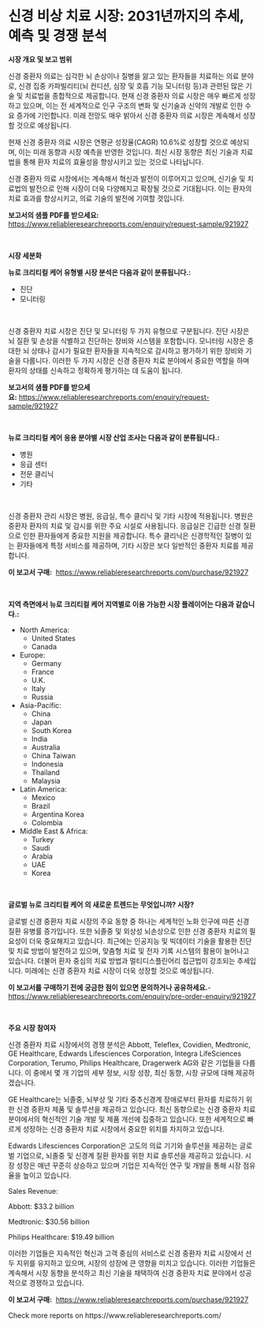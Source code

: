 <p><h1>신경 비상 치료 시장: 2031년까지의 추세, 예측 및 경쟁 분석</h1></p><p><strong>시장 개요 및 보고 범위</strong></p>
<p><p>신경 중환자 의료는 심각한 뇌 손상이나 질병을 앓고 있는 환자들을 치료하는 의료 분야로, 신경 집중 카파빌리티(뇌 컨디션, 심장 및 호흡 기능 모니터링 등)과 관련된 많은 기술 및 치료법을 종합적으로 제공합니다. 현재 신경 중환자 의료 시장은 매우 빠르게 성장하고 있으며, 이는 전 세계적으로 인구 구조의 변화 및 신기술과 신약의 개발로 인한 수요 증가에 기인합니다. 미래 전망도 매우 밝아서 신경 중환자 의료 시장은 계속해서 성장할 것으로 예상됩니다.</p><p>현재 신경 중환자 의료 시장은 연평균 성장율(CAGR) 10.6%로 성장할 것으로 예상되며, 이는 미래 동향과 시장 예측을 반영한 것입니다. 최신 시장 동향은 최신 기술과 치료법을 통해 환자 치료의 효율성을 향상시키고 있는 것으로 나타납니다.</p><p>신경 중환자 의료 시장에서는 계속해서 혁신과 발전이 이루어지고 있으며, 신기술 및 치료법의 발전으로 인해 시장이 더욱 다양해지고 확장될 것으로 기대됩니다. 이는 환자의 치료 효과를 향상시키고, 의료 기술의 발전에 기여할 것입니다.</p></p>
<p><strong>보고서의 샘플 PDF를 받으세요:</strong> <a href="https://www.reliableresearchreports.com/enquiry/request-sample/921927">https://www.reliableresearchreports.com/enquiry/request-sample/921927</a></p>
<p>&nbsp;</p>
<p><strong>시장 세분화</strong></p>
<p><strong>뉴로 크리티컬 케어 유형별 시장 분석은 다음과 같이 분류됩니다.:</strong></p>
<p><ul><li>진단</li><li>모니터링</li></ul></p>
<p>&nbsp;</p>
<p><p>신경 중환자 치료 시장은 진단 및 모니터링 두 가지 유형으로 구분됩니다. 진단 시장은 뇌 질환 및 손상을 식별하고 진단하는 장비와 시스템을 포함합니다. 모니터링 시장은 중대한 뇌 상태나 감시가 필요한 환자들을 지속적으로 감시하고 평가하기 위한 장비와 기술을 다룹니다. 이러한 두 가지 시장은 신경 중환자 치료 분야에서 중요한 역할을 하며 환자의 상태를 신속하고 정확하게 평가하는 데 도움이 됩니다.</p></p>
<p><strong>보고서의 샘플 PDF를 받으세요:</strong>&nbsp;<a href="https://www.reliableresearchreports.com/enquiry/request-sample/921927">https://www.reliableresearchreports.com/enquiry/request-sample/921927</a></p>
<p>&nbsp;</p>
<p><strong> 뉴로 크리티컬 케어 응용 분야별 시장 산업 조사는 다음과 같이 분류됩니다.:</strong></p>
<p><ul><li>병원</li><li>응급 센터</li><li>전문 클리닉</li><li>기타</li></ul></p>
<p>&nbsp;</p>
<p><p>신경 중환자 관리 시장은 병원, 응급실, 특수 클리닉 및 기타 시장에 적용됩니다. 병원은 중환자 환자의 치료 및 감시를 위한 주요 시설로 사용됩니다. 응급실은 긴급한 신경 질환으로 인한 환자들에게 중요한 지원을 제공합니다. 특수 클리닉은 신경학적인 질병이 있는 환자들에게 특정 서비스를 제공하며, 기타 시장은 보다 일반적인 중환자 치료를 제공합니다.</p></p>
<p><strong>이 보고서 구매:</strong>&nbsp; <a href="https://www.reliableresearchreports.com/purchase/921927">https://www.reliableresearchreports.com/purchase/921927</a></p>
<p>&nbsp;</p>
<p><strong>지역 측면에서 뉴로 크리티컬 케어 지역별로 이용 가능한 시장 플레이어는 다음과 같습니다.:</strong></p>
<p><ul>
    <li>
        North America:
        <ul>
            <li>United States</li>
            <li>Canada</li>
        </ul>
    </li>
    <li>
        Europe:
        <ul>
            <li>Germany</li>
            <li>France</li>
            <li>U.K.</li>
            <li>Italy</li>
            <li>Russia</li>
        </ul>
    </li>
    <li>
        Asia-Pacific:
        <ul>
            <li>China</li>
            <li>Japan</li>
            <li>South Korea</li>
            <li>India</li>
            <li>Australia</li>
            <li>China Taiwan</li>
            <li>Indonesia</li>
            <li>Thailand</li>
            <li>Malaysia</li>
        </ul>
    </li>
    <li>
        Latin America:
        <ul>
            <li>Mexico</li>
            <li>Brazil</li>
            <li>Argentina Korea</li>
            <li>Colombia</li>
        </ul>
    </li>
    <li>
        Middle East & Africa:
        <ul>
            <li>Turkey</li>
            <li>Saudi</li>
            <li>Arabia</li>
            <li>UAE</li>
            <li>Korea</li>
        </ul>
    </li>
    </ul></p>
<p>&nbsp;</p>
<p><strong>글로벌 뉴로 크리티컬 케어 의 새로운 트렌드는 무엇입니까? 시장?</strong></p>
<p><p>글로벌 신경 중환자 치료 시장의 주요 동향 중 하나는 세계적인 노화 인구에 따른 신경 질환 유병률 증가입니다. 또한 뇌졸중 및 외상성 뇌손상으로 인한 신경 중환자 치료의 필요성이 더욱 중요해지고 있습니다. 최근에는 인공지능 및 빅데이터 기술을 활용한 진단 및 치료 방법이 발전하고 있으며, 맞춤형 치료 및 전자 기록 시스템의 활용이 늘어나고 있습니다. 더불어 환자 중심의 치료 방법과 멀티디스플린어리 접근법이 강조되는 추세입니다. 미래에는 신경 중환자 치료 시장이 더욱 성장할 것으로 예상됩니다.</p></p>
<p><strong>이 보고서를 구매하기 전에 궁금한 점이 있으면 문의하거나 공유하세요.</strong>- <a href="https://www.reliableresearchreports.com/enquiry/pre-order-enquiry/921927">https://www.reliableresearchreports.com/enquiry/pre-order-enquiry/921927</a></p>
<p>&nbsp;</p>
<p><strong>주요 시장 참여자</strong></p>
<p><p>신경 중환자 치료 시장에서의 경쟁 분석은 Abbott, Teleflex, Covidien, Medtronic, GE Healthcare, Edwards Lifesciences Corporation, Integra LifeSciences Corporation, Terumo, Philips Healthcare, Dragerwerk AG와 같은 기업들을 다룹니다. 이 중에서 몇 개 기업의 세부 정보, 시장 성장, 최신 동향, 시장 규모에 대해 제공하겠습니다.</p><p>GE Healthcare는 뇌졸중, 뇌부상 및 기타 중추신경계 장애로부터 환자를 치료하기 위한 신경 중환자 제품 및 솔루션을 제공하고 있습니다. 최신 동향으로는 신경 중환자 치료 분야에서의 혁신적인 기술 개발 및 제품 개선에 집중하고 있습니다. 또한 세계적으로 빠르게 성장하는 신경 중환자 치료 시장에서 중요한 위치를 차지하고 있습니다.</p><p>Edwards Lifesciences Corporation은 고도의 의료 기기와 솔루션을 제공하는 글로벌 기업으로, 뇌졸중 및 신경계 질환 환자를 위한 치료 솔루션을 제공하고 있습니다. 시장 성장은 매년 꾸준히 상승하고 있으며 기업은 지속적인 연구 및 개발을 통해 시장 점유율을 높이고 있습니다.</p><p>Sales Revenue:</p><p>Abbott: $33.2 billion</p><p>Medtronic: $30.56 billion</p><p>Philips Healthcare: $19.49 billion</p><p>이러한 기업들은 지속적인 혁신과 고객 중심의 서비스로 신경 중환자 치료 시장에서 선두 지위를 유지하고 있으며, 시장의 성장에 큰 영향을 미치고 있습니다. 이러한 기업들은 계속해서 시장 동향을 분석하고 최신 기술을 채택하여 신경 중환자 치료 분야에서 성공적으로 경쟁하고 있습니다.</p></p>
<p><strong>이 보고서 구매:</strong>&nbsp;&nbsp;<a href="https://www.reliableresearchreports.com/purchase/921927">https://www.reliableresearchreports.com/purchase/921927</a></p>
<p>Check more reports on https://www.reliableresearchreports.com/</p>
